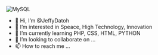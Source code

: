 ![MySQL](https://img.shields.io/badge/mysql-%2300f.svg?style=for-the-badge&logo=mysql&logoColor=white)




- 👋 Hi, I’m @JeffyDatoh
- 👀 I’m interested in Speace, High Technology, Innovation
- 🌱 I’m currently learning PHP, CSS, HTML, PYTHON
- 💞️ I’m looking to collaborate on ...
- 📫 How to reach me ...

<!---
JeffyDatoh/JeffyDatoh is a ✨ special ✨ repository because its `README.md` (this file) appears on your GitHub profile.
You can click the Preview link to take a look at your changes.
--->
